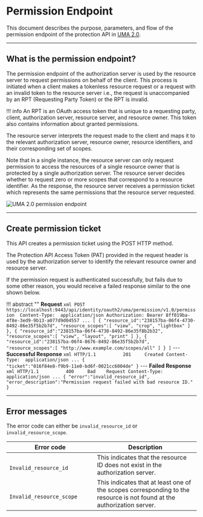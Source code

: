 # Permission Endpoint
 
This document describes the purpose, parameters, and flow of the permission endpoint of the protection API in [UMA 2.0](../user-managed-access). 

----

## What is the permission endpoint? 

The permission endpoint of the authorization server is used by the resource server to request permissions on behalf of the client. This process is initiated when a client makes a tokenless resource request or a request with an invalid token to the resource server i.e., the request is unaccompanied by an RPT (Requesting Party Token) or the RPT is invalid.

!!! info
    An RPT is an OAuth access token that is unique to a requesting party, client, authorization server, resource server, and resource owner. This token also contains information about granted permissions.

The resource server interprets the request made to the client and maps it to the relevant authorization server, resource owner, resource identifiers, and their corresponding set of scopes. 

Note that in a single instance, the resource server can only request permission to access the resources of a single resource owner that is protected by a single authorization server. The resource server decides whether to request zero or more scopes that correspond to a resource identifier. As the response, the resource server receives a permission ticket which represents the same permissions that the resource server requested. 

![UMA 2.0 permission endpoint](../../../../assets/img/concepts/uma-permission-endpoint.png)

----

## Create permission ticket

This API creates a permission ticket using the POST HTTP method.  

The Protection API Access Token (PAT) provided in the request header is used by the authorization server to identify the relevant resource owner and resource server.

If the permission request is authenticated successfully, but fails due to some other reason, you would receive a failed response similar to the one shown below.

!!! abstract ""
    **Request**
    ``` xml
    POST https://localhost:9443/api/identity/oauth2/uma/permission/v1.0/permission 
    Content-Type:  application/json
    Authorization: Bearer 8ff019ba-4f8e-3ed9-9b13-a077d9d04557
    ...
    [
        {
        "resource_id":"238157ba-06f4-4730-8492-86e35f5b2b7d",
        "resource_scopes":[
            "view",
            "crop",
            "lightbox"
        ]
        },
        {
        "resource_id":"238157ba-06f4-4730-8492-86e35f8b2b32",
        "resource_scopes":[
            "view",
            "layout",
            "print"
        ]
        },
        {
        "resource_id":"238157ba-06f4-8676-8492-86e35f5b2b7d",
        "resource_scopes":[
            "http://www.example.com/scopes/all"
        ]
        }
    ]
    ```
    ---
    **Successful Response**
    ``` xml
    HTTP/1.1          201     Created
    Content-Type:  application/json
    ...
    {                           
        "ticket":"016f84e8-f9b9-11e0-bd6f-0021cc6004de"
    }
    ```
    ---
    **Failed Response**
    ``` xml
    HTTP/1.1          400     Bad    Request
    Content-Type:  application/json
    ...
    {
        "error":"invalid_resource_id",
        "error_description":"Permission request failed with bad resource ID."
    }
    ```

----

## Error messages

The error code can either be `invalid_resource_id` or `invalid_resource_scope`.

| Error code                                        | Description                                                                                                            |
|---------------------------------------------------|------------------------------------------------------------------------------------------------------------------------|
| `             Invalid_resource_id            `    | This indicates that the resource ID does not exist in the authorization server.                                        |
| `             Invalid_resource_scope            ` | This indicates that at least one of the scopes corresponding to the resource is not found at the authorization server. |
